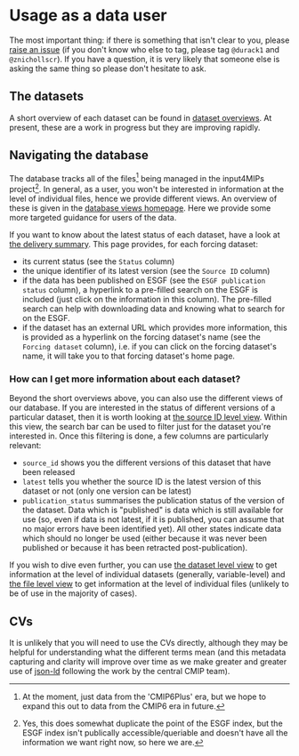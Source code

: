 # Usage as a data user

The most important thing:
if there is something that isn't clear to you,
please [raise an issue](https://github.com/PCMDI/input4MIPs_CVs/issues/new)
(if you don't know who else to tag, please tag `@durack1` and `@znichollscr`).
If you have a question, it is very likely that someone else is asking the same thing
so please don't hesitate to ask.

## The datasets

A short overview of each dataset can be found in [dataset overviews](dataset-overviews/index.md).
At present, these are a work in progress but they are improving rapidly.

## Navigating the database

The database tracks all of the files[^1] being managed in the input4MIPs project[^2].
In general, as a user, you won't be interested in information at the level of individual files,
hence we provide different views.
An overview of these is given in the
[database views homepage](database-views/index.md).
Here we provide some more targeted guidance for users of the data.

[^1]: At the moment, just data from the 'CMIP6Plus' era, but we hope to expand this out to data from the CMIP6 era in future.
[^2]: Yes, this does somewhat duplicate the point of the ESGF index, but the ESGF index isn't publically accessible/queriable and doesn't have all the information we want right now, so here we are.

If you want to know about the latest status of each dataset,
have a look at [the delivery summary](database-views/input4MIPs_delivery-summary_CMIP6Plus.html).
This page provides, for each forcing dataset:

- its current status (see the `Status` column)
- the unique identifier of its latest version (see the `Source ID` column)
- if the data has been published on ESGF (see the `ESGF publication status` column), 
  a hyperlink to a pre-filled search on the ESGF is included 
  (just click on the information in this column).
  The pre-filled search can help with downloading data and knowing what to search for on the ESGF.
- if the dataset has an external URL which provides more information,
  this is provided as a hyperlink on the forcing dataset's name
  (see the `Forcing dataset` column),
  i.e. if you can click on the forcing dataset's name,
  it will take you to that forcing dataset's home page.

### How can I get more information about each dataset?

Beyond the short overviews above, you can also use the different views of our database.
If you are interested in the status of different versions of a particular dataset,
then it is worth looking at [the source ID level view](database-views/input4MIPs_source-id_CMIP6Plus.html).
Within this view, the search bar can be used to filter just for the dataset you're interested in.
Once this filtering is done, a few columns are particularly relevant:

- `source_id` shows you the different versions of this dataset that have been released
- `latest` tells you whether the source ID is the latest version of this dataset or not
  (only one version can be latest)
- `publication_status` summarises the publication status of the version of the dataset.
  Data which is "published" is data which is still available for use
  (so, even if data is not latest, if it is published, 
  you can assume that no major errors have been identified yet).
  All other states indicate data which should no longer be used
  (either because it was never been published or because it has been retracted post-publication).

If you wish to dive even further, you can use
[the dataset level view](database-views/input4MIPs_datasets_CMIP6Plus.html)
to get information at the level of individual datasets (generally, variable-level)
and [the file level view](database-views/input4MIPs_files_CMIP6Plus.html)
to get information at the level of individual files (unlikely to be of use in the majority of cases).

## CVs

It is unlikely that you will need to use the CVs directly,
although they may be helpful for understanding what the different terms mean
(and this metadata capturing and clarity will improve over time 
as we make greater and greater use of 
[json-ld](https://json-ld.org/) following the work by the central CMIP team).

